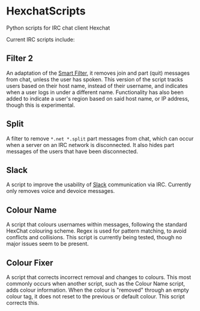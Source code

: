 # HexchatScripts
Python scripts for IRC chat client Hexchat

Current IRC scripts include:

## Filter 2
An adaptation of the [Smart Filter](https://github.com/hexchat/hexchat-addons/tree/master/python/smart_filter), it removes join and part (quit) messages from chat, unless the user has spoken. This version of the script tracks users based on their host name, instead of their username, and indicates when a user logs in under a different name. Functionality has also been added to indicate a user's region based on said host name, or IP address, though this is experimental.

## Split
A filter to remove `*.net *.split` part messages from chat, which can occur when a server on an IRC network is disconnected. It also hides part messages of the users that have been disconnected.

## Slack
A script to improve the usability of [Slack](https://slack.com) communication via IRC. Currently only removes voice and devoice messages.

## Colour Name
A script that colours usernames within messages, following the standard HexChat colouring scheme. Regex is used for pattern matching, to avoid conflicts and collisions. This script is currently being tested, though no major issues seem to be present.

## Colour Fixer
A script that corrects incorrect removal and changes to colours. This most commonly occurs when another script, such as the Colour Name script, adds colour information. When the colour is "removed" through an empty colour tag, it does not reset to the previous or default colour. This script corrects this.
